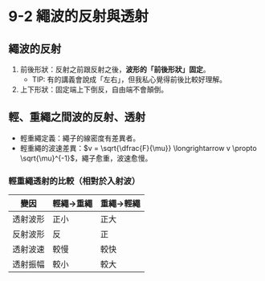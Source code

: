 # 9-2 繩波的反射與透射
## 繩波的反射
1. 前後形狀：反射之前跟反射之後，**波形的「前後形狀」固定**。
	- TIP: 有的講義會說成「左右」，但我私心覺得前後比較好理解。
2. 上下形狀：固定端上下倒反，自由端不會顛倒。

## 輕、重繩之間波的反射、透射
- 輕重繩定義：繩子的線密度有差異者。
- 輕重繩的波速差異：$v = \sqrt{\dfrac{F}{\mu}} \longrightarrow v \propto \sqrt{\mu}^{-1}$，繩子愈重，波速愈慢。

### 輕重繩透射的比較（相對於入射波）
| 變因   | 輕繩->重繩 | 重繩->輕繩 |
| ---- | ------ | ------ |
| 透射波形 | 正小     | 正大     |
| 反射波形 | 反      | 正      |
| 透射波速 | 較慢 | 較快 |
| 透射振幅 | 較小 | 較大 |
